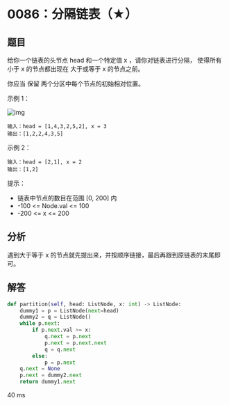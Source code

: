 # 0086：分隔链表（★）


## 题目

给你一个链表的头节点 head 和一个特定值 x ，请你对链表进行分隔，
使得所有 小于 x 的节点都出现在 大于或等于 x 的节点之前。

你应当 保留 两个分区中每个节点的初始相对位置。


示例 1：

![img](https://assets.leetcode.com/uploads/2021/01/04/partition.jpg)
    
    输入：head = [1,4,3,2,5,2], x = 3
    输出：[1,2,2,4,3,5]

示例 2：

    输入：head = [2,1], x = 2
    输出：[1,2]
	
提示：
- 链表中节点的数目在范围 [0, 200] 内
- -100 <= Node.val <= 100
- -200 <= x <= 200
     
## 分析

遇到大于等于 x 的节点就先提出来，并按顺序链接，最后再跟到原链表的末尾即可。

## 解答

```python
def partition(self, head: ListNode, x: int) -> ListNode:
	dummy1 = p = ListNode(next=head)
	dummy2 = q = ListNode()
	while p.next:
		if p.next.val >= x:
			q.next = p.next
			p.next = p.next.next
			q = q.next
		else:
			p = p.next
	q.next = None
	p.next = dummy2.next
	return dummy1.next
```

40 ms
